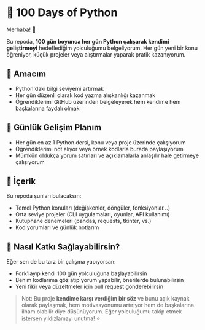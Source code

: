 # 🐍 100 Days of Python

Merhaba! 👋

Bu repoda, **100 gün boyunca her gün Python çalışarak kendimi geliştirmeyi** hedeflediğim yolculuğumu belgeliyorum. Her gün yeni bir konu öğreniyor, küçük projeler veya alıştırmalar yaparak pratik kazanıyorum.

## 🎯 Amacım

* Python'daki bilgi seviyemi artırmak
* Her gün düzenli olarak kod yazma alışkanlığı kazanmak
* Öğrendiklerimi GitHub üzerinden belgeleyerek hem kendime hem başkalarına faydalı olmak

## 📅 Günlük Gelişim Planım

* Her gün en az 1 Python dersi, konu veya proje üzerinde çalışıyorum
* Öğrendiklerimi not alıyor veya örnek kodlarla burada paylaşıyorum
* Mümkün oldukça yorum satırları ve açıklamalarla anlaşılır hale getirmeye çalışıyorum

## 📁 İçerik

Bu repoda şunları bulacaksın:

* Temel Python konuları (değişkenler, döngüler, fonksiyonlar...)
* Orta seviye projeler (CLI uygulamaları, oyunlar, API kullanımı)
* Kütüphane denemeleri (pandas, requests, tkinter, vs.)
* Kod yorumları ve günlük notlarım

## 🚀 Nasıl Katkı Sağlayabilirsin?

Eğer sen de bu tarz bir çalışma yapıyorsan:

* Fork'layıp kendi 100 gün yolculuğuna başlayabilirsin
* Benim kodlarıma göz atıp yorum yapabilir, önerilerde bulunabilirsin
* Yeni fikir veya düzeltmeler için pull request gönderebilirsin

> Not: Bu proje **kendime karşı verdiğim bir söz** ve bunu açık kaynak olarak paylaşmak, hem motivasyonumu artırıyor hem de başkalarına ilham olabilir diye düşünüyorum. Eğer yolculuğumu takip etmek istersen yıldızlamayı unutma! ⭐

